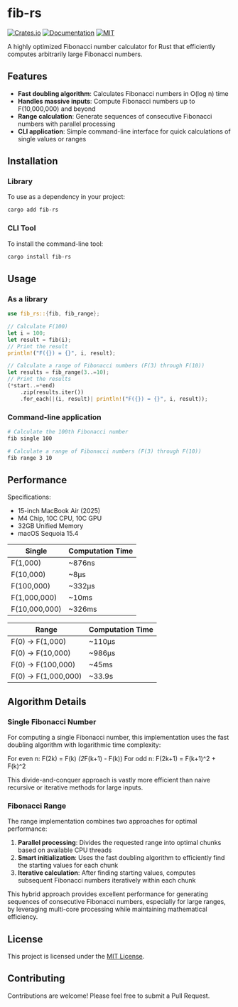 # fib-rs

[![Crates.io](https://img.shields.io/crates/v/fib-rs)](https://crates.io/crates/fib-rs)
[![Documentation](https://img.shields.io/docsrs/fib-rs)](https://docs.rs/fib-rs)
[![MIT](https://img.shields.io/crates/l/fib-rs)](LICENSE)

A highly optimized Fibonacci number calculator for Rust that efficiently computes arbitrarily large Fibonacci numbers.

## Features

- **Fast doubling algorithm**: Calculates Fibonacci numbers in O(log n) time
- **Handles massive inputs**: Compute Fibonacci numbers up to F(10,000,000) and beyond
- **Range calculation**: Generate sequences of consecutive Fibonacci numbers with parallel processing
- **CLI application**: Simple command-line interface for quick calculations of single values or ranges

## Installation

### Library

To use as a dependency in your project:

```bash
cargo add fib-rs
```

### CLI Tool

To install the command-line tool:

```bash
cargo install fib-rs
```

## Usage

### As a library

```rust
use fib_rs::{fib, fib_range};

// Calculate F(100)
let i = 100;
let result = fib(i);
// Print the result
println!("F({}) = {}", i, result);

// Calculate a range of Fibonacci numbers (F(3) through F(10))
let results = fib_range(3..=10);
// Print the results
(*start..=*end)
    .zip(results.iter())
    .for_each(|(i, result)| println!("F({}) = {}", i, result));
```

### Command-line application

```bash
# Calculate the 100th Fibonacci number
fib single 100

# Calculate a range of Fibonacci numbers (F(3) through F(10))
fib range 3 10
```

## Performance

Specifications:

- 15-inch MacBook Air (2025)
- M4 Chip, 10C CPU, 10C GPU
- 32GB Unified Memory
- macOS Sequoia 15.4

| Single        | Computation Time |
|---------------|------------------|
| F(1,000)      | ~876ns           |
| F(10,000)     | ~8μs             |
| F(100,000)    | ~332μs           |
| F(1,000,000)  | ~10ms            |
| F(10,000,000) | ~326ms           |

| Range                | Computation Time |
|----------------------|------------------|
| F(0) -> F(1,000)     | ~110μs           |
| F(0) -> F(10,000)    | ~986μs           |
| F(0) -> F(100,000)   | ~45ms            |
| F(0) -> F(1,000,000) | ~33.9s           |

## Algorithm Details

### Single Fibonacci Number

For computing a single Fibonacci number, this implementation uses the fast doubling algorithm with logarithmic time complexity:

For even n: F(2k) = F(k) *(2*F(k+1) - F(k))
For odd n:  F(2k+1) = F(k+1)^2 + F(k)^2

This divide-and-conquer approach is vastly more efficient than naive recursive or iterative methods for large inputs.

### Fibonacci Range

The range implementation combines two approaches for optimal performance:

1. **Parallel processing**: Divides the requested range into optimal chunks based on available CPU threads
2. **Smart initialization**: Uses the fast doubling algorithm to efficiently find the starting values for each chunk
3. **Iterative calculation**: After finding starting values, computes subsequent Fibonacci numbers iteratively within each chunk

This hybrid approach provides excellent performance for generating sequences of consecutive Fibonacci numbers, especially for large ranges, by leveraging multi-core processing while maintaining mathematical efficiency.

## License

This project is licensed under the [MIT License](LICENSE).

## Contributing

Contributions are welcome! Please feel free to submit a Pull Request.
